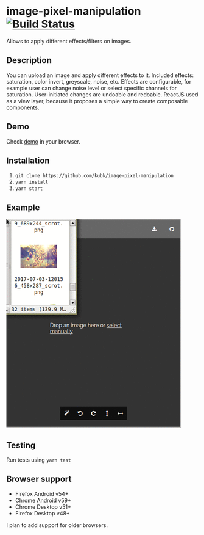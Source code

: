 # image-pixel-manipulation [![Build Status](https://api.travis-ci.org/kubk/image-pixel-manipulation.svg?branch=master)](https://travis-ci.org/kubk/image-pixel-manipulation) 

Allows to apply different effects/filters on images.

## Description
You can upload an image and apply different effects to it. Included effects: saturation, color invert, greyscale, noise, etc. Effects are configurable, for example user can change noise level or select specific channels for saturation.
User-initiated changes are undoable and redoable. ReactJS used as a view layer, because it proposes a simple way to create composable components.

## Demo
Check [demo](https://kubk.github.io/image-pixel-manipulation/build) in your browser.

## Installation
1. `git clone https://github.com/kubk/image-pixel-manipulation`
2. `yarn install`
3. `yarn start`

## Example
![example](out.gif)

## Testing
Run tests using `yarn test`

## Browser support
- Firefox Android v54+
- Chrome Android v59+
- Chrome Desktop v51+
- Firefox Desktop v48+

I plan to add support for older browsers.
